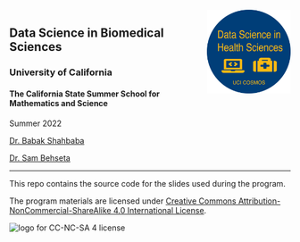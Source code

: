 <br>

<img src="week01/img/cosmos-uci-dshs.png" alt="Logo that reads Data Science in Health Sciences, University of California Irvine, COSMOS It has a computer and a medical box icon" width="150" align = "right"/>


## Data Science in Biomedical Sciences
### University of California 
#### The California State Summer School for Mathematics and Science




Summer 2022
 
[Dr. Babak Shahbaba](https://www.ics.uci.edu/~babaks/)

[Dr. Sam Behseta](http://www.fullerton.edu/math/faculty/behseta/index.php)

<hr>

This repo contains the source code for the slides used during the program.

The program materials are licensed under [Creative Commons Attribution-NonCommercial-ShareAlike 4.0 International License](http://creativecommons.org/licenses/by-nc-sa/4.0/).

<img src="https://i.creativecommons.org/l/by-nc-sa/4.0/88x31.png" alt="logo for CC-NC-SA 4 license"/>

